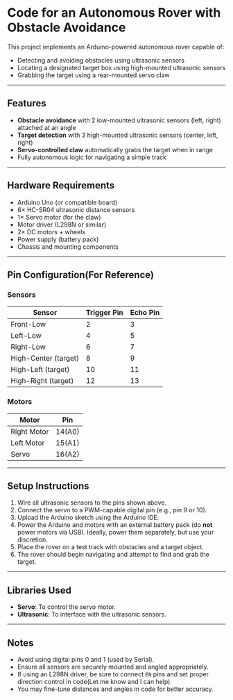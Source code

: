 # Code for an Autonomous Rover with Obstacle Avoidance

This project implements an Arduino-powered autonomous rover capable of:

* Detecting and avoiding obstacles using ultrasonic sensors
* Locating a designated target box using high-mounted ultrasonic sensors
* Grabbing the target using a rear-mounted servo claw

---

## Features

* **Obstacle avoidance** with 2 low-mounted ultrasonic sensors (left, right) attached at an angle
* **Target detection** with 3 high-mounted ultrasonic sensors (center, left, right)
* **Servo-controlled claw** automatically grabs the target when in range
* Fully autonomous logic for navigating a simple track

---

## Hardware Requirements

* Arduino Uno (or compatible board)
* 6× HC-SR04 ultrasonic distance sensors
* 1× Servo motor (for the claw)
* Motor driver (L298N or similar)
* 2× DC motors + wheels
* Power supply (battery pack)
* Chassis and mounting components

---

## Pin Configuration(For Reference)

### Sensors

| Sensor               | Trigger Pin | Echo Pin |
| -------------------- | ----------- | -------- |
| Front-Low            | 2           | 3        |
| Left-Low             | 4           | 5        |
| Right-Low            | 6           | 7        |
| High-Center (target) | 8           | 9        |
| High-Left (target)   | 10          | 11       |
| High-Right (target)  | 12          | 13       |

### Motors

| Motor       | Pin     | 
| ----------- | ------- | 
| Right Motor | 14(A0)  |
| Left Motor  | 15(A1)  |
| Servo       | 16(A2)  |


---

## Setup Instructions

1. Wire all ultrasonic sensors to the pins shown above.
2. Connect the servo to a PWM-capable digital pin (e.g., pin 9 or 10).
3. Upload the Arduino sketch using the Arduino IDE.
4. Power the Arduino and motors with an external battery pack (do **not** power motors via USB). Ideally, power them separately, but use your discretion. 
5. Place the rover on a test track with obstacles and a target object.
6. The rover should begin navigating and attempt to find and grab the target.

---

## Libraries Used
- **Servo**: To control the servo motor.
- **Ultrasonic**: To interface with the ultrasonic sensors.

---

## Notes

* Avoid using digital pins 0 and 1 (used by Serial).
* Ensure all sensors are securely mounted and angled appropriately.
* If using an L298N driver, be sure to connect `EN` pins and set proper direction control in code(Let me know and I can help).
* You may fine-tune distances and angles in code for better accuracy.
